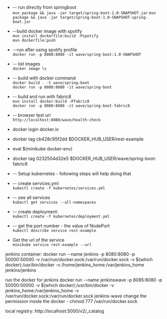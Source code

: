 * -- run directly from springboot<BR>
```mvn package && java -jar target/spring-boot-1.0-SNAPSHOT.jar```
```mvn package && java -jar target/spring-boot-1.0-SNAPSHOT-spring-boot.jar```

* --build docker image with spotify<BR>
```mvn install dockerfile:build -Pspotify``` <BR>
```mvn dockerfile:push```

* --run after using spotify profile <BR>
```docker run -p 8080:8080 -it wave/spring-boot:1.0-SNAPSHOT```


* -- list images <BR>
```docker image ls```

* -- build with docker command <BR>
```docker build . -t wave/spring-boot``` <BR>
```docker run -p 8080:8080 -it wave/spring-boot```


*  -- build and run with fabric8 <BR>
```mvn install docker:build -Pfabric8``` <BR>
```docker run -p 8080:8080 -it wave/spring-boot-fabric8```



*  -- browser test url<BR>
```http://localhost:8080/wave/health-check```



* docker login docker.io <BR>

* docker tag  cb428c95f2dd $DOCKER_HUB_USER/rest-example <BR>

* eval $(minikube docker-env)
* docker tag  0232504d32e5 $DOCKER_HUB_USER/wave/spring-boot-fabric8 <BR>

* -- Setup kubernetes - following steps will help doing that <BR>
* -- create services.yml <BR>
    ```kubectl create -f kubernetes/services.yml```
* -- see all services <BR>
    ```kubectl get services --all-namespaces```


* -- create deployment: <BR>
```kubectl create -f kubernetes/deployment.yml```

* -- get the port number - the value of NodePort <BR>
```kubectl describe service rest-example```


* Get the url of the service <BR>
```minikube service rest-example --url```

jenkins container:
docker run --name jenkins -p 8080:8080 -p 50000:50000
-v /var/run/docker.sock:/var/run/docker.sock
-v $(which docker):/usr/bin/docker
-v /home/jenkins_home:/var/jenkins_home
jenkins/jenkins

run the docker for jenkins
docker run --name jenkinswave -p 8085:8080 -p 50000:50000 -v $(which docker):/usr/bin/docker -v jenkins_home:/var/jenkins_home -v /var/run/docker.sock:/var/run/docker.sock  jenkins-wave 
change the permission inside the docker - chmod 777 /var/run/docker.sock

local registry: http://localhost:5000/v2/_catalog